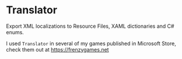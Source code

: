 # Translator
Export XML localizations to Resource Files, XAML dictionaries and C# enums.

I used `Translator` in several of my games published in Microsoft Store, check them out at https://frenzygames.net
